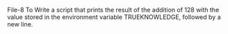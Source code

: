 File-8 To Write a script that prints the result of the addition of 128 with the value stored in the environment variable TRUEKNOWLEDGE, followed by a new line.
